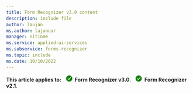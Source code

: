 ```yaml
---
title: Form Recognizer v3.0 content
description: include file
author: laujan
ms.author: lajanuar
manager: nitinme
ms.service: applied-ai-services
ms.subservice: forms-recognizer
ms.topic: include
ms.date: 10/10/2022
---
```


**This article applies to:** ![Form Recognizer v2.1 checkmark](../media/yes-icon.png) **Form Recognizer v3.0**. ![Form Recognizer v2.1 checkmark](../media/yes-icon.png) **Form Recognizer v2.1**.

